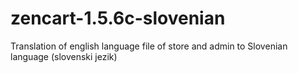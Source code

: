 # zencart-1.5.6c-slovenian
Translation of english language file of store and admin to Slovenian language (slovenski jezik)
